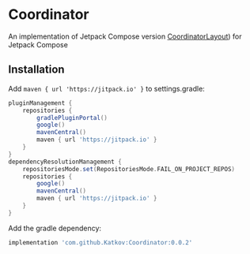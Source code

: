 # Coordinator
An implementation of Jetpack Compose version [CoordinatorLayout](https://developer.android.com/reference/androidx/coordinatorlayout/widget/CoordinatorLayout)) for Jetpack Compose

## Installation
Add `maven { url 'https://jitpack.io' }` to settings.gradle:

```gradle
pluginManagement {
    repositories {
        gradlePluginPortal()
        google()
        mavenCentral()
        maven { url 'https://jitpack.io' }
    }
}
dependencyResolutionManagement {
    repositoriesMode.set(RepositoriesMode.FAIL_ON_PROJECT_REPOS)
    repositories {
        google()
        mavenCentral()
        maven { url 'https://jitpack.io' }
    }
}
```

Add the gradle dependency:

```gradle
implementation 'com.github.Katkov:Coordinator:0.0.2'
```
